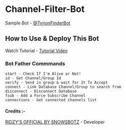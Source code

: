 # Channel-Filter-Bot
Sample Bot - [@TyrionFinderBot](https://t.me/Tyrionfinderbot)

## How to Use & Deploy This Bot
Watch Tutorial - [Tutorial Video]()

### Bot Father Commmands 
```
start - Check If I'm Alive or Not!
id - Get Channel/Group Id
verify - Send in group & wait for It To Accept
connect - Link Database Channel/Group to search from
disconnect - Disconnect Database
fsub - Add a Force Subscribe Channel
connections - Get connected channels list
```

#### Credits :-

[RIDZY'S OFFICIAL BY SNOWSBOTZ](https://github.com/snowsbotz) - Developer
